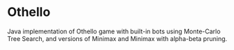 # Othello

Java implementation of Othello game with built-in bots using Monte-Carlo Tree Search, and versions of Minimax and Minimax with alpha-beta pruning.
